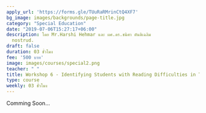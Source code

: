 ```yaml
---
apply_url: 'https://forms.gle/TUuRaRMrinCtQ4XF7'
bg_image: images/backgrounds/page-title.jpg
category: "Special Education"
date: "2019-07-06T15:27:17+06:00"
description: โดย Mr.Harshi Hehmar และ ผศ.ดร.ชนิศา ตันติเฉลิม
  nostrud.
draft: false
duration: 03 ชั่วโมง
fee: '500 บาท'
image: images/courses/special2.png
teacher: " "
title: Workshop 6 - Identifying Students with Reading Difficulties in Thai Language
type: course
weekly: 03 ชั่วโมง
---
```



Comming Soon...

